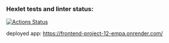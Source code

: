 ### Hexlet tests and linter status:
[![Actions Status](https://github.com/Katerus16/frontend-project-12/actions/workflows/hexlet-check.yml/badge.svg)](https://github.com/Katerus16/frontend-project-12/actions)

deployed app: https://frontend-project-12-empa.onrender.com/